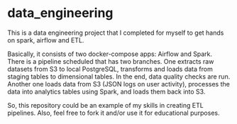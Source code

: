 # data_engineering
This is a data engineering project that I completed for myself to get hands on spark, airflow and ETL.

Basically, it consists of two docker-compose apps: Airflow and Spark.
There is a pipeline scheduled that has two branches. One extracts raw datasets from S3 to local PostgreSQL, transforms and loads data from staging tables to dimensional tables. In the end, data quality checks are run.
Another one loads data from S3 (JSON logs on user activity), processes the data into analytics tables using Spark, and loads them back into S3.

So, this repository could be an example of my skills in creating ETL pipelines. Also, feel free to fork it and/or use it for educational purposes.
